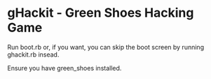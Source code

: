 # gHackit - Green Shoes Hacking Game
Run boot.rb or, if you want, you can skip the boot screen by running ghackit.rb insead.

Ensure you have green_shoes installed.
